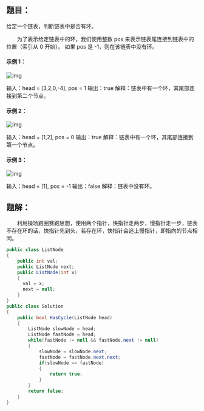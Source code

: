 ## 题目：

给定一个链表，判断链表中是否有环。

　　为了表示给定链表中的环，我们使用整数 pos 来表示链表尾连接到链表中的位置（索引从 0 开始）。 如果 pos 是 -1，则在该链表中没有环。

#### 示例 1：

![img](\image\141\1.png)

输入：head = [3,2,0,-4], pos = 1
输出：true 解释：链表中有一个环，其尾部连接到第二个节点。

#### 示例 2：

![img](\image\141\2.png)

输入：head = [1,2], pos = 0 输出：true 
解释：链表中有一个环，其尾部连接到第一个节点。

#### 示例 3：

![img](\image\141\3.png)

输入：head = [1], pos = -1 输出：false 解释：链表中没有环。

## 题解：

　　利用操场跑圈赛跑思想，使用两个指针，快指针走两步，慢指针走一步，链表不存在环的话，快指针先到头，若存在环，快指针会追上慢指针，即指向的节点相同。

```C#
public class ListNode 
{
    public int val;
    public ListNode next;
    public ListNode(int x) 
    {
      val = x;
      next = null;
    }
}
public class Solution 
{
    public bool HasCycle(ListNode head) 
    {
        ListNode slowNode = head;
        ListNode fastNode = head;
        while(fastNode != null && fastNode.next != null)
        {
            slowNode = slowNode.next;
            fastNode = fastNode.next.next;
            if(slowNode == fastNode)
            {
                return true;
            }
        }
        return false;
    }
}
```

